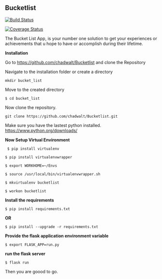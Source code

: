 ## Bucketlist 

[![Build Status](https://travis-ci.org/chadwalt/Bucketlist.svg?branch=master)](https://travis-ci.org/chadwalt/Bucketlist)

[![Coverage Status](https://coveralls.io/repos/github/chadwalt/Bucketlist/badge.svg?branch=master)](https://coveralls.io/github/chadwalt/Bucketlist?branch=master)

The Bucket List App, is your number one solution to get your experiences or achievements that u hope to have or accomplish during their lifetime.

__**Installation**__

Go to https://github.com/chadwalt/Bucketlist and clone the Repository

Navigate to the installation folder or create a directory

``` mkdir bucket_list ```

Move to the created directory

``` $ cd bucket_list ```

Now clone the repository.

``` git clone https://github.com/chadwalt/Bucketlist.git ```

Make sure you have the lastest python installed. https://www.python.org/downloads/

**Now Setup Virtual Environment**

``` $ pip install virtualenv```

```$ pip install virtualenvwrapper```

```$ export WORKHOME=~/Envs```

```$ source /usr/local/bin/virtualenvwrapper.sh```

```$ mkvirtualenv bucketlist```

```$ workon bucketlist```

**Install the requirements**

```$ pip install requirements.txt```

**OR**

```$ pip install --upgrade -r requirements.txt```

**Provide the flask application environment variable**

```$ export FLASK_APP=run.py```

**run the flask server**

```$ flask run```

Then you are goood to go.



